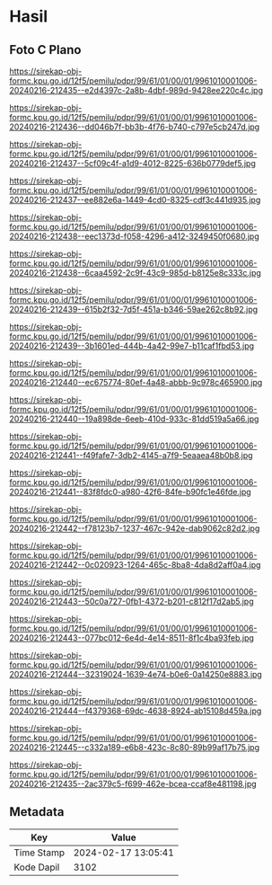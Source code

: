 # Hasil

## Foto C Plano

https://sirekap-obj-formc.kpu.go.id/12f5/pemilu/pdpr/99/61/01/00/01/9961010001006-20240216-212435--e2d4397c-2a8b-4dbf-989d-9428ee220c4c.jpg

https://sirekap-obj-formc.kpu.go.id/12f5/pemilu/pdpr/99/61/01/00/01/9961010001006-20240216-212436--dd046b7f-bb3b-4f76-b740-c797e5cb247d.jpg

https://sirekap-obj-formc.kpu.go.id/12f5/pemilu/pdpr/99/61/01/00/01/9961010001006-20240216-212437--5cf09c4f-a1d9-4012-8225-636b0779def5.jpg

https://sirekap-obj-formc.kpu.go.id/12f5/pemilu/pdpr/99/61/01/00/01/9961010001006-20240216-212437--ee882e6a-1449-4cd0-8325-cdf3c441d935.jpg

https://sirekap-obj-formc.kpu.go.id/12f5/pemilu/pdpr/99/61/01/00/01/9961010001006-20240216-212438--eec1373d-f058-4296-a412-3249450f0680.jpg

https://sirekap-obj-formc.kpu.go.id/12f5/pemilu/pdpr/99/61/01/00/01/9961010001006-20240216-212438--6caa4592-2c9f-43c9-985d-b8125e8c333c.jpg

https://sirekap-obj-formc.kpu.go.id/12f5/pemilu/pdpr/99/61/01/00/01/9961010001006-20240216-212439--615b2f32-7d5f-451a-b346-59ae262c8b92.jpg

https://sirekap-obj-formc.kpu.go.id/12f5/pemilu/pdpr/99/61/01/00/01/9961010001006-20240216-212439--3b1601ed-444b-4a42-99e7-b11caf1fbd53.jpg

https://sirekap-obj-formc.kpu.go.id/12f5/pemilu/pdpr/99/61/01/00/01/9961010001006-20240216-212440--ec675774-80ef-4a48-abbb-9c978c465900.jpg

https://sirekap-obj-formc.kpu.go.id/12f5/pemilu/pdpr/99/61/01/00/01/9961010001006-20240216-212440--19a898de-6eeb-410d-933c-81dd519a5a66.jpg

https://sirekap-obj-formc.kpu.go.id/12f5/pemilu/pdpr/99/61/01/00/01/9961010001006-20240216-212441--f49fafe7-3db2-4145-a7f9-5eaaea48b0b8.jpg

https://sirekap-obj-formc.kpu.go.id/12f5/pemilu/pdpr/99/61/01/00/01/9961010001006-20240216-212441--83f8fdc0-a980-42f6-84fe-b90fc1e46fde.jpg

https://sirekap-obj-formc.kpu.go.id/12f5/pemilu/pdpr/99/61/01/00/01/9961010001006-20240216-212442--f78123b7-1237-467c-942e-dab9062c82d2.jpg

https://sirekap-obj-formc.kpu.go.id/12f5/pemilu/pdpr/99/61/01/00/01/9961010001006-20240216-212442--0c020923-1264-465c-8ba8-4da8d2aff0a4.jpg

https://sirekap-obj-formc.kpu.go.id/12f5/pemilu/pdpr/99/61/01/00/01/9961010001006-20240216-212443--50c0a727-0fb1-4372-b201-c812f17d2ab5.jpg

https://sirekap-obj-formc.kpu.go.id/12f5/pemilu/pdpr/99/61/01/00/01/9961010001006-20240216-212443--077bc012-6e4d-4e14-8511-8f1c4ba93feb.jpg

https://sirekap-obj-formc.kpu.go.id/12f5/pemilu/pdpr/99/61/01/00/01/9961010001006-20240216-212444--32319024-1639-4e74-b0e6-0a14250e8883.jpg

https://sirekap-obj-formc.kpu.go.id/12f5/pemilu/pdpr/99/61/01/00/01/9961010001006-20240216-212444--f4379368-69dc-4638-8924-ab15108d459a.jpg

https://sirekap-obj-formc.kpu.go.id/12f5/pemilu/pdpr/99/61/01/00/01/9961010001006-20240216-212445--c332a189-e6b8-423c-8c80-89b99af17b75.jpg

https://sirekap-obj-formc.kpu.go.id/12f5/pemilu/pdpr/99/61/01/00/01/9961010001006-20240216-212435--2ac379c5-f699-462e-bcea-ccaf8e481198.jpg


## Metadata

| Key        | Value               |
| ---------- | ------------------- |
| Time Stamp | 2024-02-17 13:05:41 |
| Kode Dapil | 3102                |



